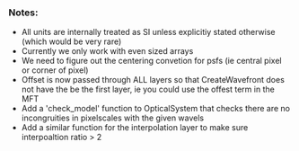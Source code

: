 ### Notes:
- All units are internally treated as SI unless explicitiy stated otherwise (which would be very rare)
- Currently we only work with even sized arrays
- We need to figure out the centering convetion for psfs (ie central pixel or corner of pixel)
- Offset is now passed through ALL layers so that CreateWavefront does not have the be the first layer, ie you could use the offest term in the MFT
- Add a 'check_model' function to OpticalSystem that checks there are no incongruities in pixelscales with the given wavels
- Add a similar function for the interpolation layer to make sure interpoaltion ratio > 2